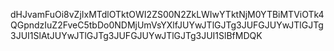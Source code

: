 dHJvamFuOi8vZjIxMTdlOTktOWI2ZS00N2ZkLWIwYTktNjM0YTBiMTViOTk4QGpndzIuZ2FveC5tbDo0NDMjUmVsYXlfJUYwJTlGJTg3JUFGJUYwJTlGJTg3JUI1SlAtJUYwJTlGJTg3JUFGJUYwJTlGJTg3JUI1SlBfMDQK